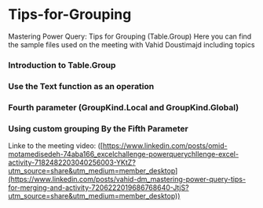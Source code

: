 # Tips-for-Grouping
Mastering Power Query: Tips for Grouping (Table.Group)
Here you can find the sample files used on the meeting with Vahid Doustimajd including topics

### Introduction to Table.Group
### Use the Text function as an operation
### Fourth parameter (GroupKind.Local and GroupKind.Global)
### Using custom grouping By the Fifth Parameter


Linke to the meeting video: ([https://www.linkedin.com/posts/omid-motamedisedeh-74aba166_excelchallenge-powerquerychllenge-excel-activity-7182482203040256003-YKtZ?utm_source=share&utm_medium=member_desktop](https://www.linkedin.com/posts/vahid-dm_mastering-power-query-tips-for-merging-and-activity-7206222019686768640-JtjS?utm_source=share&utm_medium=member_desktop))

